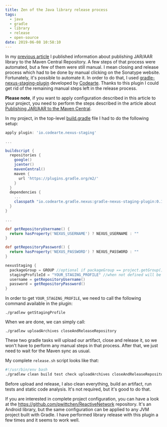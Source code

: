 ```yaml
---
title: Zen of the Java library release process
tags:
  - java
  - gradle
  - library
  - release
  - open-source
date: 2019-06-08 10:58:10
---
```



In my [previous article](/publishing-jar-aar-to-maven-central/) I published information about publishing JAR/AAR library to the Maven Central Repository. A few steps of that process were automated, but a few of them were still manual. I mean closing and release process which had to be done by manual clicking on the Sonatype website. Fortunately, it's possible to automate it. In order to do that, I used [gradle-nexus-staging-plugin](https://github.com/Codearte/gradle-nexus-staging-plugin) developed by [Codearte](https://github.com/Codearte). Thanks to this plugin I could get rid of the remaining manual steps left in the release process. 

**Please note**, if you want to apply configuration described in this article to your project, you need to perform the steps described in the article about [Publishing JAR/AAR to the Maven Central](/2019/05/24/publishing-jar-aar-to-maven-central/).

In my project, in the top-level [build.gradle](https://github.com/pwittchen/ReactiveNetwork/blob/RxJava2.x/build.gradle) file I had to do the following setup:

```gradle
apply plugin: 'io.codearte.nexus-staging'

...

buildscript {
  repositories {
    google()
    jcenter()
    mavenCentral()
    maven {
      url 'https://plugins.gradle.org/m2/'
    }
  }
  dependencies {
    ...
    classpath "io.codearte.gradle.nexus:gradle-nexus-staging-plugin:0.12.0"
  }
}

...

def getRepositoryUsername() {
  return hasProperty('NEXUS_USERNAME') ? NEXUS_USERNAME : ""
}

def getRepositoryPassword() {
  return hasProperty('NEXUS_PASSWORD') ? NEXUS_PASSWORD : ""
}

nexusStaging {
  packageGroup = GROUP //optional if packageGroup == project.getGroup()
  stagingProfileId = "YOUR_STAGING_PROFILE" //when not defined will be got from server using "packageGroup"
  username = getRepositoryUsername()
  password = getRepositoryPassword()
}
```

In order to get `YOUR_STAGING_PROFILE`, we need to call the following command available in the plugin:

```
./gradlew getStagingProfile
```

When we are done, we can simply call:

```
./gradlew uploadArchives closeAndReleaseRepository
```

These two gradle tasks will upload our artifact, close and release it, so we won't have to perform any manual steps in that process. After that, we just need to wait for the Maven sync as usual.

My complete `release.sh` script looks like that:

```bash
#!/usr/bin/env bash
./gradlew clean build test check uploadArchives closeAndReleaseRepository
```

Before upload and release, I also clean everything, build an artifact, run tests and static code analysis. It's not required, but it's good to do that.

If you are interested in complete project configuration, you can have a look at the https://github.com/pwittchen/ReactiveNetwork repository. It's an Android library, but the same configuration can be applied to any JVM project built with Gradle. I have performed library release with this plugin a few times and it seems to work well.
